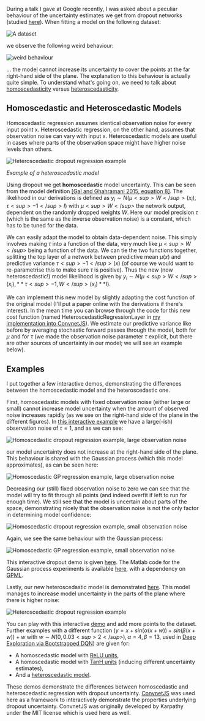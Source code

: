 During a talk I gave at Google recently, I was asked about a peculiar behaviour of the uncertainty estimates we get from dropout networks (studied [here](http://mlg.eng.cam.ac.uk/yarin/blog_3d801aa532c1ce.html)). When fitting a model on the following dataset:

![A dataset](images/data.png)

we observe the following weird behaviour:

![weird behaviour](images/homoscedastic_dropout_reg_large_observation_noise.png)

... the model cannot increase its uncertainty to cover the points at the far right-hand side of the plane. The explanation to this behaviour is actually quite simple. To understand what's going on, we need to talk about [homoscedasticity](https://en.wikipedia.org/wiki/Homoscedasticity) versus [heteroscedasticity](https://en.wikipedia.org/wiki/Heteroscedasticity).

## Homoscedastic and Heteroscedastic Models

Homoscedastic regression assumes identical observation noise for every input point x. Heteroscedastic regression, on the other hand, assumes that observation noise can vary with input x. Heteroscedastic models are useful in cases where parts of the observation space might have higher noise levels than others.

![Heteroscedastic dropout regression example](images/heteroscedastic_dropout_reg.png)

*Example of a heteroscedastic model*

Using dropout we get **homoscedastic** model uncertainty. This can be seen from the model definition [[Gal and Ghahramani 2015, equation 8]](http://arxiv.org/abs/1506.02157). The likelihood in our derivations is defined as $y_i \sim N(\mu<sup>W</sup>(x_i), \tau<sup>-1</sup> I)$ with $\mu<sup>W</sup>$ the network output, dependent on the randomly dropped weights $W$. Here our model precision $\tau$ (which is the same as the inverse observation noise) is a constant, which has to be tuned for the data.

We can easily adapt the model to obtain data-dependent noise. This simply involves making $\tau$ into a function of the data, very much like $\mu<sup>W</sup>$ being a function of the data. We can tie the two functions together, splitting the top layer of a network between predictive mean $\mu(x)$ and predictive variance $\tau<sup>-1</sup>(x)$ (of course we would want to re-parametrise this to make sure $\tau$ is positive). Thus the new (now heteroscedastic!) model likelihood is given by $y_i \sim N(\mu<sup>W</sup>(x_i), **\tau<sup>-1,W</sup>(x_i)** I)$.

We can implement this new model by slightly adapting the cost function of the original model (I'll put a paper online with the derivations if there's interest). In the mean time you can browse through the code for this new cost function (named HeteroscedasticRegressionLayer in [my implementation into ConvnetJS](convnetjs/convnet_heteroscedastic.js#L971)). We estimate our predictive variance like before by averaging stochastic forward passes through the model, both for $\mu$ and for $\tau$ (we made the observation noise parameter $\tau$ explicit, but there are other sources of uncertainty in our model; we will see an example below). 

## Examples

I put together a few interactive demos, demonstrating the differences between the homoscedastic model and the heteroscedastic one.

First, homoscedastic models with fixed observation noise (either large or small) cannot increase model uncertainty when the amount of observed noise increases rapidly (as we see on the right-hand side of the plane in the different figures). In [this interactive example](http://htmlpreview.github.io/?https://github.com/yaringal/HeteroscedasticDropoutUncertainty/blob/master/demos/homoscedastic_dropout_reg_large_observation_noise.html) we have a large(-ish) observation noise of $\tau=1$, and as we can see:

![Homoscedastic dropout regression example, large observation noise](images/homoscedastic_dropout_reg_large_observation_noise.png)

our model uncertainty does not increase at the right-hand side of the plane. This behaviour is shared with the Gaussian process (which this model approximates), as can be seen here:

![Homoscedastic GP regression example, large observation noise](images/homoscedastic_GP_reg_large_observation_noise.png)

Decreasing our (still) fixed observation noise to zero we can see that the model will try to fit through all points (and indeed overfit if left to run for enough time). We still see that the model is uncertain about parts of the space, demonstrating nicely that the observation noise is not the only factor in determining model confidence:

![Homoscedastic dropout regression example, small observation noise](images/homoscedastic_dropout_reg_small_observation_noise.png)

Again, we see the same behaviour with the Gaussian process:

![Homoscedastic GP regression example, small observation noise](images/homoscedastic_GP_reg_small_observation_noise.png)

This interactive dropout demo is given [here](http://htmlpreview.github.io/?https://github.com/yaringal/HeteroscedasticDropoutUncertainty/blob/master/demos/homoscedastic_dropout_reg_small_observation_noise.html). The Matlab code for the Gaussian process experiments is available [here](homoscedastic_GP_reg.m), with a dependency on [GPML](http://www.gaussianprocess.org/gpml/code/matlab/doc/).

Lastly, our new heteroscedastic model is demonstrated [here](http://htmlpreview.github.io/?https://github.com/yaringal/HeteroscedasticDropoutUncertainty/blob/master/demos/heteroscedastic_dropout_reg.html). This model manages to increase model uncertainty in the parts of the plane where there is higher noise:

![Heteroscedastic dropout regression example](images/heteroscedastic_dropout_reg.png)

You can play with this interactive [demo](http://htmlpreview.github.io/?https://github.com/yaringal/HeteroscedasticDropoutUncertainty/blob/master/demos/heteroscedastic_dropout_reg.html) and add more points to the dataset. Further examples with a different function ($y = x + sin(\alpha(x + w)) + sin(\beta(x + w)) + w$ with $w \sim N(0, 0.03<sup>2</sup>), \alpha = 4, \beta = 13$, used in [Deep Exploration via Bootstrapped DQN](http://arxiv.org/pdf/1602.04621v1.pdf)) are given for:
* A homoscedastic model with [ReLU units](http://htmlpreview.github.io/?https://github.com/yaringal/HeteroscedasticDropoutUncertainty/blob/master/demos/homoscedastic_dropout_reg_DM_relu.html),
* A homoscedastic model with [TanH units](http://htmlpreview.github.io/?https://github.com/yaringal/HeteroscedasticDropoutUncertainty/blob/master/demos/homoscedastic_dropout_reg_DM_tanh.html) (inducing different uncertainty estimates),
* And a [heteroscedastic model](http://htmlpreview.github.io/?https://github.com/yaringal/HeteroscedasticDropoutUncertainty/blob/master/demos/heteroscedastic_dropout_reg_DM.html).

These demos demonstrate the differences between homoscedastic and heteroscedastic regression with dropout uncertainty. [ConvnetJS](http://cs.stanford.edu/people/karpathy/convnetjs/) was used here as a framework to interactively demonstrate the properties underlying dropout uncertainty. ConvnetJS was originally developed by Karpathy under the MIT license which is used here as well. 


